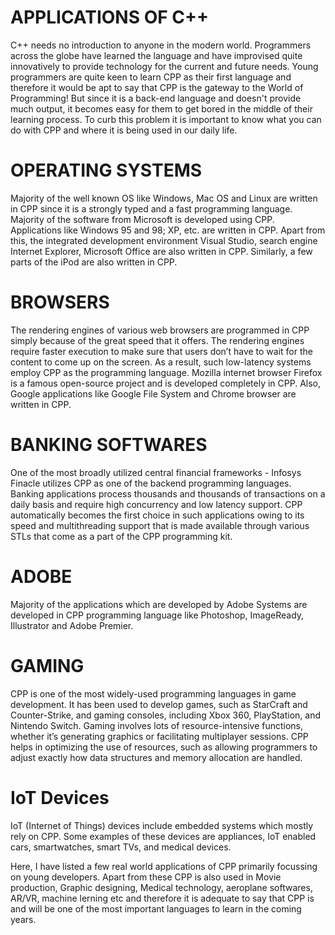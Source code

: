 # **APPLICATIONS OF C++**

C++ needs no introduction to anyone in the modern world. Programmers across the globe have learned the language and have improvised quite innovatively to provide technology for the current and future needs.
Young programmers are quite keen to learn CPP as their first language and therefore it would be apt to say that CPP is the gateway to the World of Programming! But since it is a back-end language and doesn't provide much output, it becomes easy for them to get bored in the middle of their learning process. To curb this problem it is important to know what you can do with CPP and where it is being used in our daily life.



# **OPERATING SYSTEMS**


Majority of the well known OS like Windows, Mac OS and Linux are written in CPP since it is a strongly typed and a fast programming language.
Majority of the software from Microsoft is developed using CPP. Applications like Windows 95 and 98; XP, etc. are written in CPP. Apart from this, the integrated development environment Visual Studio, search engine Internet Explorer, Microsoft Office are also written in CPP. Similarly, a few parts of the iPod are also written in CPP.


# **BROWSERS**
The rendering engines of various web browsers are programmed in CPP simply because of the great speed that it offers. The rendering engines require faster execution to make sure that users don’t have to wait for the content to come up on the screen. As a result, such low-latency systems employ CPP as the programming language.
Mozilla internet browser Firefox is a famous open-source project and is developed completely in CPP. Also, Google applications like Google File System and Chrome browser are written in CPP.


# **BANKING SOFTWARES**
One of the most broadly utilized central financial frameworks - Infosys Finacle utilizes CPP as one of the backend programming languages. Banking applications process thousands and thousands of transactions on a daily basis and require high concurrency and low latency support. CPP automatically becomes the first choice in such applications owing to its speed and multithreading support that is made available through various STLs that come as a part of the CPP programming kit.


# **ADOBE**
Majority of the applications which are developed by Adobe Systems are developed in CPP programming language like Photoshop, ImageReady, Illustrator and Adobe Premier.


# **GAMING**
CPP is one of the most widely-used programming languages in game development. It has been used to develop games, such as StarCraft and Counter-Strike, and gaming consoles, including Xbox 360, PlayStation, and Nintendo Switch.
Gaming involves lots of resource-intensive functions, whether it’s generating graphics or facilitating multiplayer sessions. CPP helps in optimizing the use of resources, such as allowing programmers to adjust exactly how data structures and memory allocation are handled.


# **IoT Devices**
IoT (Internet of Things) devices include embedded systems which mostly rely on CPP. Some examples of these devices are appliances, IoT enabled cars, smartwatches, smart TVs, and medical devices. 

Here, I have listed a few real world applications of CPP primarily focussing on young developers. Apart from these CPP is also used in Movie production, Graphic designing, Medical technology, aeroplane softwares, AR/VR, machine lerning etc and therefore it is adequate to say that CPP is and will be one of the most important languages to learn in the coming years.



